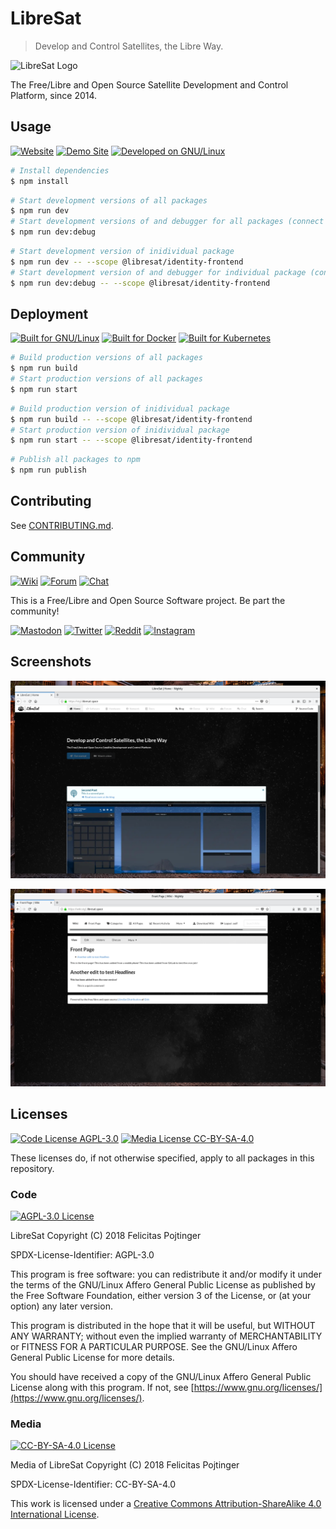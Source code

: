 # LibreSat

> Develop and Control Satellites, the Libre Way.

![LibreSat Logo](https://gitlab.com/libresat/design/raw/master/packages/logos/logo--no-padding--no-lines.png)

The Free/Libre and Open Source Satellite Development and Control Platform, since 2014.

## Usage

[![Website](https://img.shields.io/badge/Website-libresat.space-black.svg)](https://libresat.space)
[![Demo Site](https://img.shields.io/badge/Demo-demo.libresat.space-black.svg)](https://demo.libresat.space)
[![Developed on GNU/Linux](https://img.shields.io/badge/developed%20on-GNU/Linux%20and%20BSD-D2AA30.svg?logo=linux)](https://getfedora.org/)

```bash
# Install dependencies
$ npm install
```

```bash
# Start development versions of all packages
$ npm run dev
# Start development versions of and debugger for all packages (connect by pressing F5 in VSCode)
$ npm run dev:debug
```

```bash
# Start development version of inidividual package
$ npm run dev -- --scope @libresat/identity-frontend
# Start development version of and debugger for individual package (connect by pressing F5 in VSCode)
$ npm run dev:debug -- --scope @libresat/identity-frontend
```

## Deployment

[![Built for GNU/Linux](https://img.shields.io/badge/built%20for-GNU/Linux%20and%20BSD-D2AA30.svg?logo=linux)](https://getfedora.org/)
[![Built for Docker](https://img.shields.io/badge/built%20for-Docker-34A0EF.svg?logo=docker)](https://www.docker.com/)
[![Built for Kubernetes](https://img.shields.io/badge/built%20for-Kubernetes-326DE6.svg?logo=cloud)](https://kubernetes.io/)

```bash
# Build production versions of all packages
$ npm run build
# Start production versions of all packages
$ npm run start
```

```bash
# Build production version of inidividual package
$ npm run build -- --scope @libresat/identity-frontend
# Start production version of inidividual package
$ npm run start -- --scope @libresat/identity-frontend
```

```bash
# Publish all packages to npm
$ npm run publish
```

## Contributing

See [CONTRIBUTING.md](./CONTRIBUTING.md).

## Community

[![Wiki](https://img.shields.io/badge/Wiki-wiki.libresat.space-black.svg)](https://wiki.libresat.space)
[![Forum](https://img.shields.io/badge/Forum-forum.libresat.space-black.svg)](https://forum.libresat.space/forum)
[![Chat](https://img.shields.io/badge/Chat-chat.libresat.space-black.svg)](https://chat.libresat.space)

This is a Free/Libre and Open Source Software project. Be part the community!

[![Mastodon](https://img.shields.io/badge/Mastodon-%40libresat-3088D4.svg?logo=mastodon&style=social)](https://mastodon.cloud/@libresat)
[![Twitter](https://img.shields.io/badge/Twitter-%40libresat-1DA1F2.svg?logo=twitter&style=social)](https://twitter.com/@libresat)
[![Reddit](https://img.shields.io/badge/reddit-r%2Flibresat-FF4500.svg?logo=reddit&style=social)](https://www.reddit.com/r/libresat/)
[![Instagram](https://img.shields.io/badge/Instagram-%40libresat-E4405F.svg?logo=instagram&style=social)](https://www.instagram.com/libresat/)

## Screenshots

<!-- TODO: Update screenshots -->

![Site](packages/site/screenshots/home.png)

![Wiki](packages/wiki/screenshots/home.png)

## Licenses

[![Code License AGPL-3.0](https://img.shields.io/badge/Code%20License-AGPL--3.0-brightgreen.svg)](https://www.gnu.org/licenses/agpl-3.0.en.html)
[![Media License CC-BY-SA-4.0](https://img.shields.io/badge/Media%20License-CC--BY--SA--4.0-brightgreen.svg)](https://creativecommons.org/licenses/by-sa/4.0/)

These licenses do, if not otherwise specified, apply to all packages in this repository.

### Code

[![AGPL-3.0 License](https://www.gnu.org/graphics/agplv3-155x51.png)](https://www.gnu.org/licenses/agpl.html)

LibreSat
Copyright (C) 2018 Felicitas Pojtinger

SPDX-License-Identifier: AGPL-3.0

This program is free software: you can redistribute it and/or modify it under the terms of the GNU/Linux Affero General Public License as published by the Free Software Foundation, either version 3 of the License, or (at your option) any later version.

This program is distributed in the hope that it will be useful, but WITHOUT ANY WARRANTY; without even the implied warranty of MERCHANTABILITY or FITNESS FOR A PARTICULAR PURPOSE. See the GNU/Linux Affero General Public License for more details.

You should have received a copy of the GNU/Linux Affero General Public License along with this program. If not, see [https://www.gnu.org/licenses/](https://www.gnu.org/licenses/).

### Media

[![CC-BY-SA-4.0 License](https://licensebuttons.net/l/by-sa/4.0/88x31.png)](https://creativecommons.org/licenses/by-sa/4.0/)

Media of LibreSat
Copyright (C) 2018 Felicitas Pojtinger

SPDX-License-Identifier: CC-BY-SA-4.0

This work is licensed under a [Creative Commons Attribution-ShareAlike 4.0 International License](https://creativecommons.org/licenses/by-sa/4.0/).
